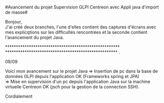 #Avancement du projet Supervision GLPI Centreon avec Appli java d'import de masse#

Bonjour,   
J'ai créé deux branches, l'une d'elles contient des captures d'écrans avec mes explicqtions sur les difficultés rencontrées et la seconde contient l'avancement du projet Java.

*****************************************************                  **************************************************** . 


09/09

Voici mon avancement sur le projet Java 
=> Insertion de pc dans la base de données GLPI depuis l'application OK (Frameworks spring et JPA)  
=> Mise en supervision d'un pc depuis l'application Java sur la machine virtuelle Centreon OK (jsch pour la gestion de la connection SSH).


Cordialement
